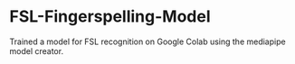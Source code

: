 # FSL-Fingerspelling-Model
Trained a model for FSL recognition on Google Colab using the mediapipe model creator.
